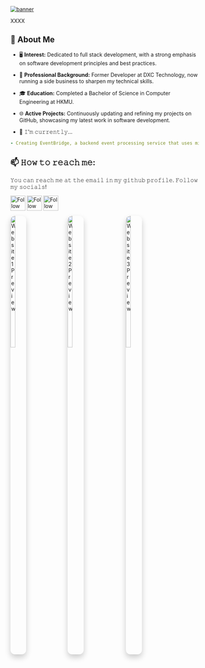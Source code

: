 
[<img src="https://github.com/lamkaichim/lamkaichim/blob/main/banner.gif" alt="banner" title="banner"/>](https://www.linkedin.com/in/lamkaichim/)

XXXX

## :book: About Me
- 🖥 **Interest:** Dedicated to full stack development, with a strong emphasis on software development principles and best practices.
- 💼 **Professional Background:** Former Developer at DXC Technology, now running a side business to sharpen my technical skills.
- 🎓 **Education:** Completed a Bachelor of Science in Computer Engineering at HKMU.
- 🌐 **Active Projects:** Continuously updating and refining my projects on GitHub, showcasing my latest work in software development.

- 🔨 𝙸'𝚖 𝚌𝚞𝚛𝚛𝚎𝚗𝚝𝚕𝚢...
```yaml
- Creating EventBridge, a backend event processing service that uses microservices architecture to ensure efficient data flow and system responsiveness.
```


## 📫 𝙷𝚘𝚠 𝚝𝚘 𝚛𝚎𝚊𝚌𝚑 𝚖𝚎:
𝚈𝚘𝚞 𝚌𝚊𝚗 𝚛𝚎𝚊𝚌𝚑 𝚖𝚎 𝚊𝚝 𝚝𝚑𝚎 𝚎𝚖𝚊𝚒𝚕 𝚒𝚗 𝚖𝚢 𝚐𝚒𝚝𝚑𝚞𝚋 𝚙𝚛𝚘𝚏𝚒𝚕𝚎. 𝙵𝚘𝚕𝚕𝚘𝚠 𝚖𝚢 𝚜𝚘𝚌𝚒𝚊𝚕𝚜!

[<img src="https://github.com/lamkaichim/lamkaichim/blob/main/Social/linkedin.png" height="40em" align="center" alt="Follow Raymo111 on LinkedIn" title="Follow Raymo111 on LinkedIn"/>](https://linkedin.com/in/lamkaichim)
[<img src="https://github.com/lamkaichim/lamkaichim/blob/main/Social/twitter.svg" height="40em" align="center" alt="Follow Raym0111 on Twitter" title="Follow Raymo111 on Twitter"/>](https://twitter.com/)
[<img src="https://github.com/lamkaichim/lamkaichim/blob/main/Social/instagram.svg" height="40em" align="center" alt="Follow Raymo111 on Instagram" title="Follow Raymo111 on Instagram"/>](https://instagram.com/Stephenlkc_)


<p align="left">
  <!-- Link and Image for Website 1 -->
  <a href="https://stephenlkc.com" target="_blank" style="text-decoration: none; display: inline-block; margin-right: 10px;">
    <img src="https://github.com/lamkaichim/lamkaichim/blob/main/IMG_3498.jpg" alt="Website 1 Preview" width="30%"
         style="border-radius: 12px; box-shadow: 0 8px 16px rgba(0,0,0,0.2);">
  </a><!--
  --><!-- Link and Image for Website 2 -->
  <a href="https://stephenlkc.com" target="_blank" style="text-decoration: none; display: inline-block; margin-right: 10px;">
    <img src="https://github.com/lamkaichim/lamkaichim/blob/main/IMG_3498.jpg" alt="Website 2 Preview" width="30%"
         style="border-radius: 12px; box-shadow: 0 8px 16px rgba(0,0,0,0.2);">
  </a><!--
  --><!-- Link and Image for Website 3 -->
  <a href="https://stephenlkc.com" target="_blank" style="text-decoration: none; display: inline-block;">
    <img src="https://github.com/lamkaichim/lamkaichim/blob/main/IMG_3498.jpg" alt="Website 3 Preview" width="30%"
         style="border-radius: 12px; box-shadow: 0 8px 16px rgba(0,0,0,0.2);">
  </a>
</p>





